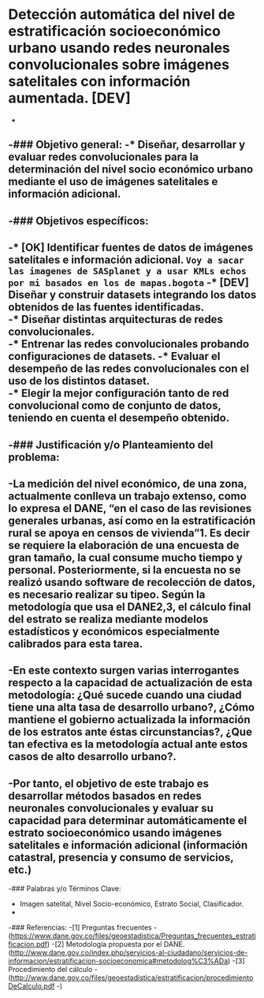 # Detección automática del nivel de estratificación socioeconómico urbano usando redes neuronales convolucionales sobre imágenes satelitales con información aumentada. **[DEV]**
-
-### Objetivo general:
-* Diseñar, desarrollar y evaluar redes convolucionales para la determinación del nivel socio económico urbano mediante el uso de imágenes satelitales e información adicional.
-
-### Objetivos específicos:
-
-* **[OK]** Identificar fuentes de datos de imágenes satelitales e información adicional. `Voy a sacar las imagenes de SASplanet y a usar KMLs echos por mi basados en los de mapas.bogota`
-* **[DEV]** Diseñar y construir datasets integrando los datos obtenidos de las fuentes identificadas.    
-* Diseñar distintas arquitecturas de redes convolucionales.    
-* Entrenar las redes convolucionales probando configuraciones de datasets.
-* Evaluar el desempeño de las redes convolucionales con el uso de los distintos dataset.    
-* Elegir la mejor configuración tanto de red convolucional como de     conjunto de datos, teniendo en cuenta el desempeño obtenido.
-
-### Justificación y/o Planteamiento del problema:
-
-La medición del nivel económico, de una zona, actualmente conlleva un trabajo extenso, como lo expresa el DANE, “en el caso de las revisiones generales urbanas, así como en la estratificación rural se apoya en censos de vivienda”1. Es decir se requiere la elaboración de una encuesta de gran tamaño, la cual consume mucho tiempo y personal. Posteriormente, si la encuesta no se realizó usando software de recolección de datos, es necesario realizar su tipeo. Según la metodología que usa el DANE2,3, el cálculo final del estrato se realiza mediante modelos estadísticos y económicos especialmente calibrados para esta tarea.
-
-En este contexto surgen varias interrogantes respecto a la capacidad de actualización de esta metodología:  ¿Qué sucede cuando una ciudad tiene una alta tasa de desarrollo urbano?, ¿Cómo mantiene el gobierno actualizada la información de los estratos ante éstas circunstancias?, ¿Que tan efectiva es la metodología actual ante estos casos de alto desarrollo urbano?.
-
-Por tanto, el objetivo de este trabajo es desarrollar métodos basados en redes neuronales convolucionales y evaluar su capacidad para determinar automáticamente el estrato socioeconómico usando imágenes satelitales e información adicional (información catastral, presencia y consumo de servicios, etc.)
-
-### Palabras y/o Términos Clave:
- Imagen satelital, Nivel Socio-económico, Estrato Social, Clasificador.
-
-### Referencias:
-[1] Preguntas frecuentes
-(https://www.dane.gov.co/files/geoestadistica/Preguntas_frecuentes_estratificacion.pdf)
-[2] Metodología propuesta por el DANE. (http://www.dane.gov.co/index.php/servicios-al-ciudadano/servicios-de-informacion/estratificacion-socioeconomica#metodolog%C3%ADa)
-[3] Procedimiento del cálculo
-(http://www.dane.gov.co/files/geoestadistica/estratificacion/procedimientoDeCalculo.pdf
-)